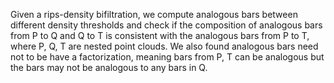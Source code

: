 Given a rips-density bifiltration, we compute analogous bars between different density thresholds and check if the composition of analogous bars from P to Q and Q to T is consistent with the analogous bars from P to T, where P, Q, T are nested point clouds.
We also found analogous bars need not to be have a factorization, meaning bars from P, T can be analogous but the bars may not be analogous to any bars in Q.

